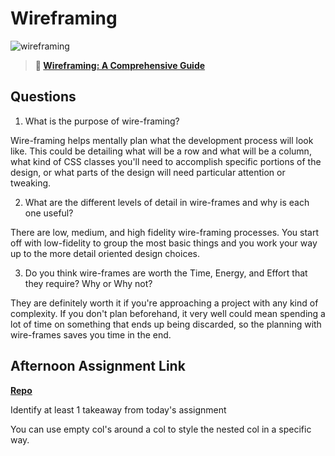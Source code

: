 # Wireframing

![wireframing](https://bcw.blob.core.windows.net/public/img/courses/2293087935019893)

> **📖 [Wireframing: A Comprehensive Guide](https://codeworksacademy.com/fs-student-guide/resources/wk1/06-Wireframing)**

## Questions

1. What is the purpose of wire-framing? 

Wire-framing helps mentally plan what the development process will look like. This could be detailing what will be a row and what will be a column, what kind of CSS classes you'll need to accomplish specific portions of the design, or what parts of the design will need particular attention or tweaking. 

2. What are the different levels of detail in wire-frames and why is each one useful?

There are low, medium, and high fidelity wire-framing processes. You start off with low-fidelity to group the most basic things and you work your way up to the more detail oriented design choices. 

3. Do you think wire-frames are worth the Time, Energy, and Effort that they require? Why or Why not?

They are definitely worth it if you're approaching a project with any kind of complexity. If you don't plan beforehand, it very well could mean spending a lot of time on something that ends up being discarded, so the planning with wire-frames saves you time in the end. 

## Afternoon Assignment Link

**[Repo](https://github.com/TristanFJ/JohnDeereClone)**

Identify at least 1 takeaway from today's assignment

You can use empty col's around a col to style the nested col in a specific way. 
